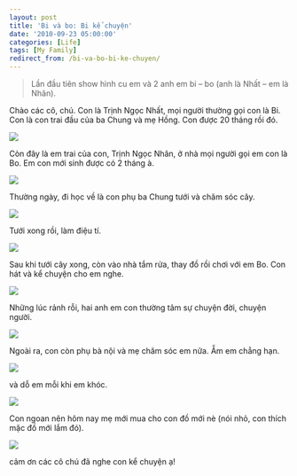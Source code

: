 ```yaml
---
layout: post
title: 'Bi và bo: Bi kể chuyện'
date: '2010-09-23 05:00:00'
categories: [Life]
tags: [My Family]
redirect_from: /bi-va-bo-bi-ke-chuyen/
---
```


> Lần đầu tiên show hình cu em và 2 anh em bi – bo (anh là Nhất – em là Nhân).

Chào các cô, chú. Con là Trịnh Ngọc Nhất, mọi người thường gọi con là Bi. Con là con trai đầu của ba Chung và mẹ Hồng. Con được 20 tháng rồi đó.

![](http://trinhvanchung.files.wordpress.com/2010/09/img_0037.jpg)

Còn đây là em trai của con, Trịnh Ngọc Nhân, ở nhà mọi người gọi em con là Bo. Em con mới sinh được có 2 tháng à.

![](http://trinhvanchung.files.wordpress.com/2010/09/img_0179.jpg)

Thường ngày, đi học về là con phụ ba Chung tưới và chăm sóc cây.

![](http://trinhvanchung.files.wordpress.com/2010/09/img_0134.jpg)

Tưới xong rồi, làm điệu tí.

![](http://trinhvanchung.files.wordpress.com/2010/09/img_0135.jpg)

Sau khi tưới cây xong, còn vào  nhà tắm rửa, thay đồ rồi chơi với em Bo. Con hát và kể chuyện cho em nghe.

![](http://trinhvanchung.files.wordpress.com/2010/09/img_0146.jpg)

Những lúc rảnh rỗi, hai anh em con thường tâm sự chuyện đời, chuyện người.

![](https://trinhvanchung.files.wordpress.com/2010/09/img_0148.jpg)

Ngoài ra, con còn phụ bà nội và mẹ chăm sóc em nữa. Ẵm em chẳng hạn.

![](https://trinhvanchung.files.wordpress.com/2010/09/img_0151.jpg)

và dỗ em mỗi khi em khóc.

![](https://trinhvanchung.files.wordpress.com/2010/09/img_0154.jpg)

Con ngoan nên hôm nay mẹ mới mua cho con đồ mới nè (nói nhỏ, con thích mặc đồ mới lắm đó).

![](https://trinhvanchung.files.wordpress.com/2010/09/img_0189.jpg)

cảm ơn các cô chú đã nghe con kể chuyện ạ!